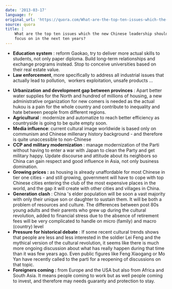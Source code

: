 ```yaml
---
date: '2013-03-17'
language: fr
original_url: 'https://quora.com/What-are-the-top-ten-issues-which-the-new-Chinese-leadership-should-focus-on-in-the-next-ten-years/answer/Clément-Renaud'
source: quora
title: |
    What are the top ten issues which the new Chinese leadership should
    focus on in the next ten years?
---
```


-   **Education system** : reform Gaokao, try to deliver more actual
    skills to students, not only paper diploma. Build long-term
    relationships and exchange programs instead. Stop to conceive
    universities based on their real estate value.
-   **Law enforcement**, more specifically to address all industrial
    issues that actually lead to pollution,  workers exploitation,
    unsafe products ...

<!-- -->

-   **Urbanization** **and development gap between provinces** : Apart
    better water supplies for the North and hundred of millions of
    housing, a new administrative organization for new comers is needed
    as the actual hukou is a pain for the whole country and contribute
    to inequality and hate between people from different regions.
-   **Agricultural** : modernize and automatize to reach better
    efficiency as countryside is going to be quite empty soon.
-   **Media influence**: current cultural image worldwide is based only
    on communism and Chinese millenary history background - and
    therefore is quite unaccessible to non-Chinese
-   **CCP and military modernization** : manage modernization of the
    Parti without having to enter a war with Japan to clean the Party
    and get military happy. Update discourse and attitude about its
    neighbors so China can gain respect and good influence in Asia, not
    only business domination.
-   **Growing prices :** as housing is already unaffordable for most
    Chinese in tier one cities - and still growing, government will have
    to cope with top Chinese cities entering the club of the most
    expensive places in the world, and the gap it will create with other
    cities and villages in China.
-   **Generation clash** : China 's elder population will be soon a vast
    majority with only their unique son or daughter to sustain them. It
    will be both a problem of resources and culture. The differences
    between post 80s young adults and their parents who grew up during
    the cultural revolution, added to financial stress due to the
    absence of retirement fees will be very complicated to handle on
    micro (family) and macro (country) level
-   **Pressure** **for historical debate** : If some recent cultural
    trends shows that people are less and less interested in the soldier
    Lei Feng and the mythical version of the cultural revolution, it
    seems like there is much more ongoing discussion about what has
    really happen during that time than it was few years ago. Even
    public figures like Feng Xiaogang or Mo Yan have recently called to
    the parti for a reopening of discussions on that topic.
-   **Foreigners coming :** from Europe and the USA but also from Africa
    and South Asia. It means people coming to work but as well people
    coming to invest, and therefore may needs guaranty and protection to
    stay.

